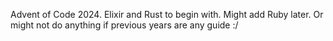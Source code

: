 Advent of Code 2024. Elixir and Rust to begin with. Might add Ruby later. Or might not do anything if previous years are any guide :/
